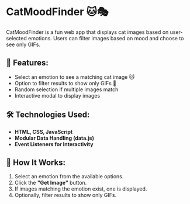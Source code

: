 # CatMoodFinder 🐱🎭

CatMoodFinder is a fun web app that displays cat images based on user-selected emotions. Users can filter images based on mood and choose to see only GIFs.

## 🚀 Features:
- Select an emotion to see a matching cat image 🐱
- Option to filter results to show only GIFs 🎥
- Random selection if multiple images match
- Interactive modal to display images

## 🛠️ Technologies Used:
- **HTML, CSS, JavaScript**
- **Modular Data Handling (data.js)**
- **Event Listeners for Interactivity**

## 📜 How It Works:
1. Select an emotion from the available options.
2. Click the **"Get Image"** button.
3. If images matching the emotion exist, one is displayed.
4. Optionally, filter results to show only GIFs.


